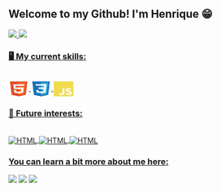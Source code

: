 ## Welcome to my Github! I'm Henrique 😁

 <div>
   <a href="https://github.com/HenriqueGBritto">
   <img height="180em" src="https://github-readme-stats.vercel.app/api?username=HenriqueGBritto&show_icons=true&theme=dracula&include_all_commits=true&count_private=true"/>
   <img height="180em" src="https://github-readme-stats.vercel.app/api/top-langs/?username=HenriqueGBritto&layout=compact&langs_count=6&theme=dracula"/>
</div>

### 🖥️ My current skills:
<div style="display: inline_block"><br>
  <img align="center" alt="HTML" height="30" width="40" src="https://raw.githubusercontent.com/devicons/devicon/master/icons/html5/html5-original.svg">
  <img align="center" alt="CSS" height="30" width="40" src="https://raw.githubusercontent.com/devicons/devicon/master/icons/css3/css3-original.svg">
  <img align="center" alt="Js" height="30" width="40" src="https://raw.githubusercontent.com/devicons/devicon/master/icons/javascript/javascript-plain.svg">
</div>

### 🔎 Future interests:
<div style="display: inline_block"><br>
  <img align="center" alt="HTML" height="30" width="40" src="https://skills.thijs.gg/icons?i=react">
  <img align="center" alt="HTML" height="30" width="40" src="https://skills.thijs.gg/icons?i=ts">
  <img align="center" alt="HTML" height="30" width="40" src="https://skills.thijs.gg/icons?i=nodejs">
</div>

### You can learn a bit more about me here: 
<div> 
  <a href="https://instagram.com/devemdobro" target="_blank"><img src="https://img.shields.io/badge/-Instagram-%23E4405F?style=for-the-badge&logo=instagram&logoColor=white" target="_blank"></a>
  <a href = "mailto:henriquebrittodev@gmail.com"><img src="https://img.shields.io/badge/-Gmail-%23333?style=for-the-badge&logo=gmail&logoColor=white" target="_blank"></a>
  <a href="https://www.linkedin.com/in/henrique-britto/" target="_blank"><img src="https://img.shields.io/badge/-LinkedIn-%230077B5?style=for-the-badge&logo=linkedin&logoColor=white" target="_blank"></a>
</div>
